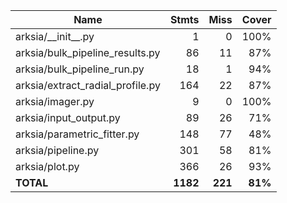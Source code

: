 | Name                               |    Stmts |     Miss |   Cover |
|----------------------------------- | -------: | -------: | ------: |
| arksia/\_\_init\_\_.py             |        1 |        0 |    100% |
| arksia/bulk\_pipeline\_results.py  |       86 |       11 |     87% |
| arksia/bulk\_pipeline\_run.py      |       18 |        1 |     94% |
| arksia/extract\_radial\_profile.py |      164 |       22 |     87% |
| arksia/imager.py                   |        9 |        0 |    100% |
| arksia/input\_output.py            |       89 |       26 |     71% |
| arksia/parametric\_fitter.py       |      148 |       77 |     48% |
| arksia/pipeline.py                 |      301 |       58 |     81% |
| arksia/plot.py                     |      366 |       26 |     93% |
|                          **TOTAL** | **1182** |  **221** | **81%** |
